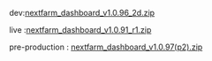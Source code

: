dev:[nextfarm_dashboard_v1.0.96_2d.zip](https://github.com/user-attachments/files/18531960/nextfarm_dashboard_v1.0.96_2d.zip)



live :[nextfarm_dashboard_v1.0.91_r1.zip](https://github.com/user-attachments/files/18321789/nextfarm_dashboard_v1.0.91_r1.zip)



pre-production : [nextfarm_dashboard_v1.0.97(p2).zip](https://github.com/user-attachments/files/18554498/nextfarm_dashboard_v1.0.97.p2.zip)
